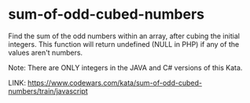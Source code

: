 # sum-of-odd-cubed-numbers

Find the sum of the odd numbers within an array, after cubing the initial integers. This function will return undefined (NULL in PHP) if any of the values aren't numbers.

Note: There are ONLY integers in the JAVA and C# versions of this Kata.

LINK: https://www.codewars.com/kata/sum-of-odd-cubed-numbers/train/javascript
